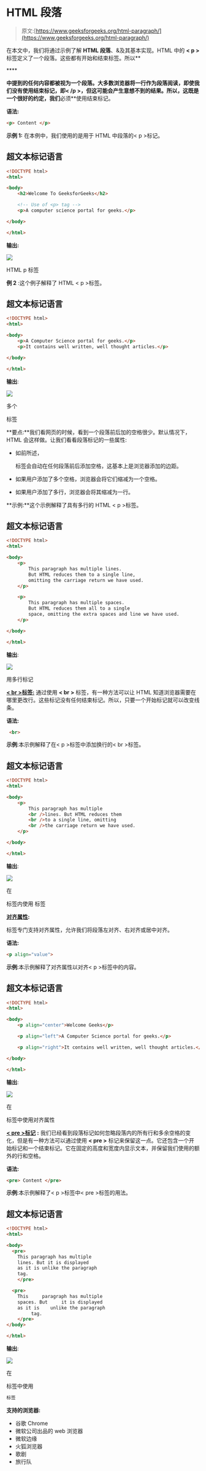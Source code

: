 # HTML 段落

> 原文:[https://www.geeksforgeeks.org/html-paragraph/](https://www.geeksforgeeks.org/html-paragraph/)

在本文中，我们将通过示例了解 **HTML 段落**、&及其基本实现。HTML 中的 **< p >** 标签定义了一个段落。这些都有开始和结束标签。所以**<p>****</p>**中提到的任何内容都被视为一个段落。大多数浏览器将一行作为段落阅读，即使我们没有使用结束标记，即< /p >，但这可能会产生意想不到的结果。所以，这既是一个很好的约定，我们**必须**使用结束标记。

**语法:**

```html
<p> Content </p>
```

**示例 1:** 在本例中，我们使用的是用于 HTML 中段落的< p >标记。

## 超文本标记语言

```html
<!DOCTYPE html>
<html>

<body>
    <h2>Welcome To GeeksforGeeks</h2>

    <!-- Use of <p> tag -->
    <p>A computer science portal for geeks.</p>

</body>

</html>
```

**输出:**

![](img/b4906b4dcd6eedacee773d212265e353.png)

HTML p 标签

**例 2** :这个例子解释了 HTML < p >标签。

## 超文本标记语言

```html
<!DOCTYPE html>
<html>

<body>
    <p>A Computer Science portal for geeks.</p>
    <p>It contains well written, well thought articles.</p>

</body>

</html>
```

**输出**:

![](img/f4ab81639caea40d062ab7a6b70bda11.png)

多个

标签

**要点:**我们看网页的时候，看到一个段落前后加的空格很少。默认情况下，HTML 会这样做。让我们看看段落标记的一些属性:

*   如前所述，

    标签会自动在任何段落前后添加空格，这基本上是浏览器添加的边距。

*   如果用户添加了多个空格，浏览器会将它们缩减为一个空格。
*   如果用户添加了多行，浏览器会将其缩减为一行。

**示例:**这个示例解释了具有多行的 HTML < p >标签。

## 超文本标记语言

```html
<!DOCTYPE html>
<html>

<body>
    <p>
        This paragraph has multiple lines.
        But HTML reduces them to a single line,
        omitting the carriage return we have used.
    </p>

    <p> 
        This paragraph has multiple spaces.
        But HTML reduces them all to a single
        space, omitting the extra spaces and line we have used.
    </p>

</body>

</html>
```

**输出**:

![](img/c5a3af1e91957338d4613f358a9df75a.png)

用多行标记

[**< br >标签:**](https://www.geeksforgeeks.org/html-brgt-tag/) 通过使用 **< br >** 标签，有一种方法可以让 HTML 知道浏览器需要在哪里更改行。这些标记没有任何结束标记。所以，只要一个开始标记就可以改变线条。

**语法:**

```html
 <br> 
```

**示例**:本示例解释了在< p >标签中添加换行的< br >标签。

## 超文本标记语言

```html
<!DOCTYPE html>
<html>

<body>
    <p> 
        This paragraph has multiple
        <br />lines. But HTML reduces them
        <br />to a single line, omitting
        <br />the carriage return we have used. 
    </p>

</body>

</html>
```

**输出**:

![](img/3c14d8b4121cb2f41eb37b9d90a3d12d.png)

在

标签内使用
标签

[**对齐属性**](https://www.geeksforgeeks.org/html-p-align-attribute/)**:**<p>标签专门支持对齐属性，允许我们将段落左对齐、右对齐或居中对齐。

**语法:**

```html
<p align="value">
```

**示例**:本示例解释了对齐属性以对齐< p >标签中的内容。

## 超文本标记语言

```html
<!DOCTYPE html>
<html>

<body>
    <p align="center">Welcome Geeks</p>

    <p align="left">A Computer Science portal for geeks.</p>

    <p align="right">It contains well written, well thought articles.</p>

</body>

</html>
```

**输出**:

![](img/284736691b6cb4343a38bd0d2f9f6ba6.png)

在

标签中使用对齐属性

[**< pre >标记**](https://www.geeksforgeeks.org/html-pre-tag/) **:** 我们已经看到段落标记如何忽略段落内的所有行和多余空格的变化，但是有一种方法可以通过使用 **< pre >** 标记来保留这一点。它还包含一个开始标记和一个结束标记。它在固定的高度和宽度内显示文本，并保留我们使用的额外的行和空格。

**语法:**

```html
<pre> Content </pre> 
```

**示例**:本示例解释了< p >标签中< pre >标签的用法。

## 超文本标记语言

```html
<!DOCTYPE html>
<html>

<body>
  <pre>
    This paragraph has multiple
    lines. But it is displayed 
    as it is unlike the paragraph 
    tag.
    </pre>

  <pre>
    This     paragraph has multiple
    spaces. But     it is displayed 
    as it is    unlike the paragraph 
         tag.
    </pre>
</body>

</html>
```

**输出**:

![](img/4c185c3923cb65dcfcf3fc705cd2e520.png)

在

标签中使用

```html
标签
```

**支持的浏览器:**

*   谷歌 Chrome
*   微软公司出品的 web 浏览器
*   微软边缘
*   火狐浏览器
*   歌剧
*   旅行队